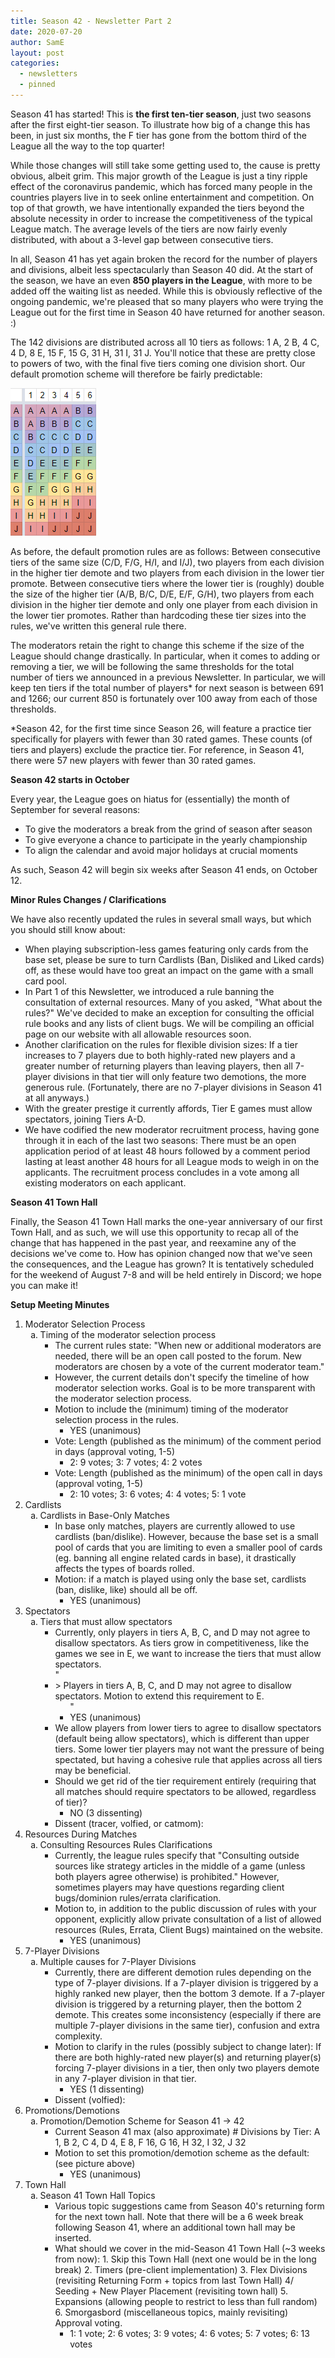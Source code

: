 ```yaml
---
title: Season 42 - Newsletter Part 2
date: 2020-07-20
author: SamE
layout: post
categories:
  - newsletters
  - pinned
---
```

Season 41 has started! This is **the first ten-tier season**, just two seasons after the first eight-tier season. To illustrate how big of a change this has been, in just six months, the F tier has gone from the bottom third of the League all the way to the top quarter!

While those changes will still take some getting used to, the cause is pretty obvious, albeit grim. This major growth of the League is just a tiny ripple effect of the coronavirus pandemic, which has forced many people in the countries players live in to seek online entertainment and competition. On top of that growth, we have intentionally expanded the tiers beyond the absolute necessity in order to increase the competitiveness of the typical League match. The average levels of the tiers are now fairly evenly distributed, with about a 3-level gap between consecutive tiers.

In all, Season 41 has yet again broken the record for the number of players and divisions, albeit less spectacularly than Season 40 did. At the start of the season, we have an even **850 players in the League**, with more to be added off the waiting list as needed. While this is obviously reflective of the ongoing pandemic, we're pleased that so many players who were trying the League out for the first time in Season 40 have returned for another season. :)

The 142 divisions are distributed across all 10 tiers as follows: 1 A, 2 B, 4 C, 4 D, 8 E, 15 F, 15 G, 31 H, 31 I, 31 J. You'll notice that these are pretty close to powers of two, with the final five tiers coming one division short. Our default promotion scheme will therefore be fairly predictable:

![Bottom two demote; top one promotes in BCEFH; top two promote in DGIJ.](/img/uploads/promotions.png "Season 41 -> 42 Default Promotion Rules")

As before, the default promotion rules are as follows: Between consecutive tiers of the same size (C/D, F/G, H/I, and I/J), two players from each division in the higher tier demote and two players from each division in the lower tier promote. Between consecutive tiers where the lower tier is (roughly) double the size of the higher tier (A/B, B/C, D/E, E/F, G/H), two players from each division in the higher tier demote and only one player from each division in the lower tier promotes. Rather than hardcoding these tier sizes into the rules, we've written this general rule there.

The moderators retain the right to change this scheme if the size of the League should change drastically. In particular, when it comes to adding or removing a tier, we will be following the same thresholds for the total number of tiers we announced in a previous Newsletter. In particular, we will keep ten tiers if the total number of players* for next season is between 691 and 1266; our current 850 is fortunately over 100 away from each of those thresholds.

\*Season 42, for the first time since Season 26, will feature a practice tier specifically for players with fewer than 30 rated games. These counts (of tiers and players) exclude the practice tier. For reference, in Season 41, there were 57 new players with fewer than 30 rated games.

**Season 42 starts in October**

Every year, the League goes on hiatus for (essentially) the month of September for several reasons:

* To give the moderators a break from the grind of season after season
* To give everyone a chance to participate in the yearly championship
* To align the calendar and avoid major holidays at crucial moments

As such, Season 42 will begin six weeks after Season 41 ends, on October 12.

**Minor Rules Changes / Clarifications**

We have also recently updated the rules in several small ways, but which you should still know about:

* When playing subscription-less games featuring only cards from the base set, please be sure to turn Cardlists (Ban, Disliked and Liked cards) off, as these would have too great an impact on the game with a small card pool.
* In Part 1 of this Newsletter, we introduced a rule banning the consultation of external resources. Many of you asked, "What about the rules?" We've decided to make an exception for consulting the official rule books and any lists of client bugs. We will be compiling an official page on our website with all allowable resources soon.
* Another clarification on the rules for flexible division sizes: If a tier increases to 7 players due to both highly-rated new players and a greater number of returning players than leaving players, then all 7-player divisions in that tier will only feature two demotions, the more generous rule. (Fortunately, there are no 7-player divisions in Season 41 at all anyways.)
* With the greater prestige it currently affords, Tier E games must allow spectators, joining Tiers A-D.
* We have codified the new moderator recruitment process, having gone through it in each of the last two seasons: There must be an open application period of at least 48 hours followed by a comment period lasting at least another 48 hours for all League mods to weigh in on the applicants. The recruitment process concludes in a vote among all existing moderators on each applicant.

**Season 41 Town Hall**

Finally, the Season 41 Town Hall marks the one-year anniversary of our first Town Hall, and as such, we will use this opportunity to recap all of the change that has happened in the past year, and reexamine any of the decisions we've come to. How has opinion changed now that we've seen the consequences, and the League has grown? It is tentatively scheduled for the weekend of August 7-8 and will be held entirely in Discord; we hope you can make it!

**Setup Meeting Minutes**

<ol>							
<li>Moderator Selection Process<ol type='a'>	<li>Timing of the moderator selection process<ul>	<li>The current rules state: "When new or additional moderators are needed, there will be an open call posted to the forum. New moderators are chosen by a vote of the current moderator team."<ul>		</ul></li>			
		<li>However, the current details don't specify the timeline of how moderator selection works. Goal is to be more transparent with the moderator selection process.<ul>		</ul></li>			
		<li>Motion to include the (minimum) timing of the moderator selection process in the rules.<ul>	<li>YES (unanimous)</li>	</ul></li>			
		<li>Vote: Length (published as the minimum) of the comment period in days (approval voting, 1-5)<ul>	<li>2: 9 votes; 3: 7 votes; 4: 2 votes</li>	</ul></li>			
		<li>Vote: Length (published as the minimum) of the open call in days (approval voting, 1-5)<ul>	<li>2: 10 votes; 3: 6 votes; 4: 4 votes; 5: 1 vote</li>	</ul></li>	</ul></li>	</ol></li>	
<li>Cardlists<ol type='a'>	<li>Cardlists in Base-Only Matches<ul>	<li>In base only matches, players are currently allowed to use cardlists (ban/dislike). However, because the base set is a small pool of cards that you are limiting to even a smaller pool of cards (eg. banning all engine related cards in base), it drastically affects the types of boards rolled.<ul>		</ul></li>			
		<li>Motion: if a match is played using only the base set, cardlists (ban, dislike, like) should all be off.<ul>	<li>YES (unanimous)</li>	</ul></li>	</ul></li>	</ol></li>	
<li>Spectators<ol type='a'>	<li>Tiers that must allow spectators<ul>	<li>Currently, only players in tiers A, B, C, and D may not agree to disallow spectators. As tiers grow in competitiveness, like the games we see in E, we want to increase the tiers that must allow spectators.<ul>		</ul></li>			
		"<li>> Players in tiers A, B, C, and D may not agree to disallow spectators.
Motion to extend this requirement to E.<ul>"	<li>YES (unanimous)</li>	</ul></li>			
		<li>We allow players from lower tiers to agree to disallow spectators (default being allow spectators), which is different than upper tiers. Some lower tier players may not want the pressure of being spectated, but having a cohesive rule that applies across all tiers may be beneficial.<ul>		</ul></li>			
		<li>Should we get rid of the tier requirement entirely (requiring that all matches should require spectators to be allowed, regardless of tier)?<ul>	<li>NO (3 dissenting)</li>	</ul></li>			
		<li>Dissent (tracer, volfied, or catmom): <ul>		</ul></li>	</ul></li>	</ol></li>	
<li>Resources During Matches<ol type='a'>	<li>Consulting Resources Rules Clarifications<ul>	<li>Currently, the league rules specify that "Consulting outside sources like strategy articles in the middle of a game (unless both players agree otherwise) is prohibited." However, sometimes players may have questions regarding client bugs/dominion rules/errata clarification.<ul>		</ul></li>			
		<li>Motion to, in addition to the public discussion of rules with your opponent, explicitly allow private consultation of a list of allowed resources (Rules, Errata, Client Bugs) maintained on the website.<ul>	<li>YES (unanimous)</li>	</ul></li>	</ul></li>	</ol></li>	
<li>7-Player Divisions<ol type='a'>	<li>Multiple causes for 7-Player Divisions<ul>	<li>Currently, there are different demotion rules depending on the type of 7-player divisions. If a 7-player division is triggered by a highly ranked new player, then the bottom 3 demote. If a 7-player division is triggered by a returning player, then the bottom 2 demote. This creates some inconsistency (especially if there are multiple 7-player divisions in the same tier), confusion and extra complexity.<ul>		</ul></li>			
		<li>Motion to clarify in the rules (possibly subject to change later): If there are both highly-rated new player(s) and returning player(s) forcing 7-player divisions in a tier, then only two players demote in any 7-player division in that tier.<ul>	<li>YES (1 dissenting)</li>	</ul></li>			
		<li>Dissent (volfied): <ul>		</ul></li>	</ul></li>	</ol></li>	
<li>Promotions/Demotions<ol type='a'>	<li>Promotion/Demotion Scheme for Season 41 -> 42<ul>	<li>Current Season 41 max (also approximate) # Divisions by Tier: A 1, B 2, C 4, D 4, E 8, F 16, G 16, H 32, I 32, J 32<ul>		</ul></li>			
		<li>Motion to set this promotion/demotion scheme as the default: (see picture above)<ul>	<li>YES (unanimous)</li>	</ul></li>	</ul></li>	</ol></li>	
<li>Town Hall<ol type='a'>	<li>Season 41 Town Hall Topics<ul>	<li>Various topic suggestions came from Season 40's returning form for the next town hall. Note that there will be a 6 week break following Season 41, where an additional town hall may be inserted.<ul>		</ul></li>			
		<li>What should we cover in the mid-Season 41 Town Hall (~3 weeks from now):  1. Skip this Town Hall (next one would be in the long break)  2. Timers (pre-client implementation)  3. Flex Divisions (revisiting Returning Form + topics from last Town Hall)  4/ Seeding + New Player Placement (revisiting town hall)  5. Expansions (allowing people to restrict to less than full random) 6. Smorgasbord (miscellaneous topics, mainly revisiting) Approval voting.<ul>	<li>1: 1 vote; 2: 6 votes; 3: 9 votes; 4: 6 votes; 5: 7 votes; 6: 13 votes</li>				</ul></li></ul></li></ol></li></ol>